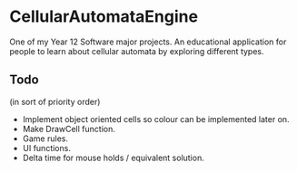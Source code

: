 # CellularAutomataEngine

One of my Year 12 Software major projects. An educational application for people to learn about cellular automata by exploring different types.

## Todo

(in sort of priority order)

- Implement object oriented cells so colour can be implemented later on.
- Make DrawCell function.
- Game rules.
- UI functions.
- Delta time for mouse holds / equivalent solution.
